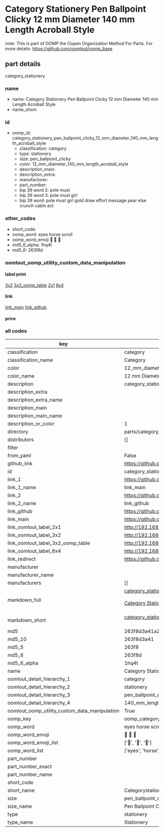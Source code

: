 # Category Stationery Pen Ballpoint Clicky 12 mm Diameter 140 mm Length Acroball Style  

note: This is part of OOMP the Oopen Organization Method For Parts. For more details: https://github.com/oomlout/oomp_base

##  part details
  



category_stationery



### name
* name: Category Stationery Pen Ballpoint Clicky 12 mm Diameter 140 mm Length Acroball Style
* name_short: 
### id
* oomp_id: category_stationery_pen_ballpoint_clicky_12_mm_diameter_140_mm_length_acroball_style
  * classification: category
  * type: stationery
  * size: pen_ballpoint_clicky
  * color: 12_mm_diameter_140_mm_length_acroball_style
  * description_main: 
  * description_extra: 
  * manufacturer: 
  * part_number: 
  * bip 39 word 2: pole must
  * bip 39 word 3: pole must girl
  * bip 39 word: pole must girl gold draw effort message pear else crunch cabin act

### other_codes
* short_code: 
* oomp_word: eyes horse scroll
* oomp_word_emoji :eyes: :horse: :scroll:
* md5_6_alpha: 1hq4t
* md5_6: 263f8d






### oomlout_oomp_utility_custom_data_manipulation
#### label print
[3x2](http://192.168.1.245:1112/?label=oomp%201hq4t)
[3x2_oomp_table](http://192.168.1.108:1112/?label=oomp%201hq4t)
[2x1](http://192.168.1.242:1112/?label=oomp%201hq4t)
[6x4](http://192.168.1.55:1112/?label=oomp%201hq4t)    

#### link

[link_main](https://github.com/oomlout/oomlout_oomp_version_1_messy/tree/main/parts/category_stationery_pen_ballpoint_clicky_12_mm_diameter_140_mm_length_acroball_style) [link_github](https://github.com/oomlout/oomlout_oomp_version_1_messy/tree/main/parts/category_stationery_pen_ballpoint_clicky_12_mm_diameter_140_mm_length_acroball_style)                             

#### price







### all codes 
| key | value |  
| --- | --- |  
| classification | category |  
| classification_name | Category |  
| color | 12_mm_diameter_140_mm_length_acroball_style |  
| color_name | 12 mm Diameter 140 mm Length Acroball Style |  
| description | category_stationery |  
| description_extra |  |  
| description_extra_name |  |  
| description_main |  |  
| description_main_name |  |  
| description_or_color | 1  |  
| directory | parts/category_stationery_pen_ballpoint_clicky_12_mm_diameter_140_mm_length_acroball_style |  
| distributors | [] |  
| filter |  |  
| from_yaml | False |  
| github_link | https://github.com/oomlout/oomlout_oomp_part_src/tree/main/parts/category_stationery_pen_ballpoint_clicky_12_mm_diameter_140_mm_length_acroball_style |  
| id | category_stationery_pen_ballpoint_clicky_12_mm_diameter_140_mm_length_acroball_style |  
| link_1 | https://github.com/oomlout/oomlout_oomp_version_1_messy/tree/main/parts/category_stationery_pen_ballpoint_clicky_12_mm_diameter_140_mm_length_acroball_style |  
| link_1_name | link_main |  
| link_2 | https://github.com/oomlout/oomlout_oomp_version_1_messy/tree/main/parts/category_stationery_pen_ballpoint_clicky_12_mm_diameter_140_mm_length_acroball_style |  
| link_2_name | link_github |  
| link_github | https://github.com/oomlout/oomlout_oomp_version_1_messy/tree/main/parts/category_stationery_pen_ballpoint_clicky_12_mm_diameter_140_mm_length_acroball_style |  
| link_main | https://github.com/oomlout/oomlout_oomp_version_1_messy/tree/main/parts/category_stationery_pen_ballpoint_clicky_12_mm_diameter_140_mm_length_acroball_style |  
| link_oomlout_label_2x1 | http://192.168.1.242:1112/?label=oomp%201hq4t |  
| link_oomlout_label_3x2 | http://192.168.1.245:1112/?label=oomp%201hq4t |  
| link_oomlout_label_3x2_oomp_table | http://192.168.1.108:1112/?label=oomp%201hq4t |  
| link_oomlout_label_6x4 | http://192.168.1.55:1112/?label=oomp%201hq4t |  
| link_redirect | https://github.com/oomlout/oomlout_oomp_version_1_messy/tree/main/parts/category_stationery_pen_ballpoint_clicky_12_mm_diameter_140_mm_length_acroball_style |  
| manufacturer |  |  
| manufacturer_name |  |  
| manufacturers | [] |  
| markdown_full | [category_stationery_pen_ballpoint_clicky_12_mm_diameter_140_mm_length_acroball_style](none)<br>[](none)<br>[Category Stationery Pen Ballpoint Clicky 12 Mm Diameter 140 Mm Length Acroball Style](none)<br><br> |  
| markdown_short | [category_stationery_pen_ballpoint_clicky_12_mm_diameter_140_mm_length_acroball_style](none)<br><br> |  
| md5 | 263f8d3a41a2117d1aa13644c4a4853c |  
| md5_10 | 263f8d3a41 |  
| md5_5 | 263f8 |  
| md5_6 | 263f8d |  
| md5_6_alpha | 1hq4t |  
| name | Category Stationery Pen Ballpoint Clicky 12 mm Diameter 140 mm Length Acroball Style |  
| oomlout_detail_hierarchy_1 | category |  
| oomlout_detail_hierarchy_2 | stationery |  
| oomlout_detail_hierarchy_3 | pen_ballpoint_clicky |  
| oomlout_detail_hierarchy_4 | 140_mm_length |  
| oomlout_oomp_utility_custom_data_manipulation | True |  
| oomp_key | oomp_category_stationery_pen_ballpoint_clicky_12_mm_diameter_140_mm_length_acroball_style |  
| oomp_word | eyes horse scroll |  
| oomp_word_emoji | :eyes: :horse: :scroll: |  
| oomp_word_emoji_list | [':eyes:', ':horse:', ':scroll:'] |  
| oomp_word_list | ['eyes', 'horse', 'scroll'] |  
| part_number |  |  
| part_number_exact |  |  
| part_number_name |  |  
| short_code |  |  
| short_name | Categorystationery |  
| size | pen_ballpoint_clicky |  
| size_name | Pen Ballpoint Clicky |  
| type | stationery |  
| type_name | Stationery |  
